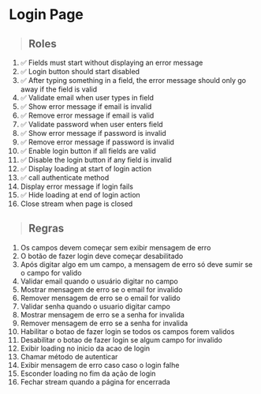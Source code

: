 # Login Page

> ## Roles
1. ✅ Fields must start without displaying an error message
2. ✅ Login button should start disabled
3. ✅ After typing something in a field, the error message should only go away if the field is valid
4. ✅ Validate email when user types in field
5. ✅ Show error message if email is invalid
6. ✅ Remove error message if email is valid
7. ✅ Validate password when user enters field
8. ✅ Show error message if password is invalid
9. ✅ Remove error message if password is invalid
10. ✅ Enable login button if all fields are valid
11. ✅ Disable the login button if any field is invalid
12. ✅ Display loading at start of login action
13. ✅ call authenticate method
14. Display error message if login fails
15. ✅ Hide loading at end of login action
16. Close stream when page is closed

> ## Regras
1. Os campos devem começar sem exibir mensagem de erro
2. O botão de fazer login deve começar desabilitado
3. Após digitar algo em um campo, a mensagem de erro só deve sumir se o campo for valido
4. Validar email quando o usuário digitar no campo
5. Mostrar mensagem de erro se o email for invalido
6. Remover mensagem de erro se o email for valido
7. Validar senha quando o usuario digitar campo
8. Mostrar mensagem de erro se a senha for invalida
9. Remover mensagem de erro se a senha for invalida
10. Habilitar o botao de fazer login se todos os campos forem validos
11. Desabilitar o botao de fazer login se algum campo for invalido
12. Exibir loading no inicio da acao de login
13. Chamar método de autenticar
14. Exibir mensagem de erro caso caso o login falhe
15. Esconder loading no fim da ação de login
16. Fechar stream quando a página for encerrada
